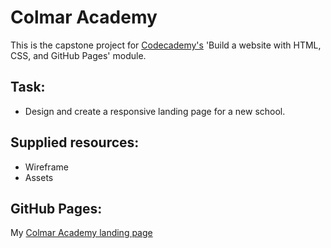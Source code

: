 # Colmar Academy

This is the capstone project for [Codecademy's](https://www.codecademy.com/) 'Build a website with HTML, CSS, and GitHub Pages' module.

## Task:

- Design and create a responsive landing page for a new school.

## Supplied resources:

- Wireframe 
- Assets

## GitHub Pages:

My [Colmar Academy landing page](https://ciarangold.github.io/colmar-academy/)
